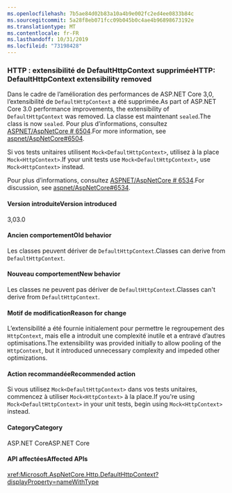 ```yaml
---
ms.openlocfilehash: 7b5ae84d02b83a10a4b9e002fc2ed4ee0833b84c
ms.sourcegitcommit: 5a28f8eb071fcc09b045b0c4ae4b96898673192e
ms.translationtype: MT
ms.contentlocale: fr-FR
ms.lasthandoff: 10/31/2019
ms.locfileid: "73198428"
---
```

### <a name="http-defaulthttpcontext-extensibility-removed"></a><span data-ttu-id="ccdfc-101">HTTP : extensibilité de DefaultHttpContext supprimée</span><span class="sxs-lookup"><span data-stu-id="ccdfc-101">HTTP: DefaultHttpContext extensibility removed</span></span>

<span data-ttu-id="ccdfc-102">Dans le cadre de l’amélioration des performances de ASP.NET Core 3,0, l’extensibilité de `DefaultHttpContext` a été supprimée.</span><span class="sxs-lookup"><span data-stu-id="ccdfc-102">As part of ASP.NET Core 3.0 performance improvements, the extensibility of `DefaultHttpContext` was removed.</span></span> <span data-ttu-id="ccdfc-103">La classe est maintenant `sealed`.</span><span class="sxs-lookup"><span data-stu-id="ccdfc-103">The class is now `sealed`.</span></span> <span data-ttu-id="ccdfc-104">Pour plus d’informations, consultez [ASPNET/AspNetCore # 6504](https://github.com/aspnet/AspNetCore/pull/6504).</span><span class="sxs-lookup"><span data-stu-id="ccdfc-104">For more information, see [aspnet/AspNetCore#6504](https://github.com/aspnet/AspNetCore/pull/6504).</span></span>

<span data-ttu-id="ccdfc-105">Si vos tests unitaires utilisent `Mock<DefaultHttpContext>`, utilisez à la place `Mock<HttpContext>`.</span><span class="sxs-lookup"><span data-stu-id="ccdfc-105">If your unit tests use `Mock<DefaultHttpContext>`, use `Mock<HttpContext>` instead.</span></span>

<span data-ttu-id="ccdfc-106">Pour plus d’informations, consultez [ASPNET/AspNetCore # 6534](https://github.com/aspnet/AspNetCore/issues/6534).</span><span class="sxs-lookup"><span data-stu-id="ccdfc-106">For discussion, see [aspnet/AspNetCore#6534](https://github.com/aspnet/AspNetCore/issues/6534).</span></span>

#### <a name="version-introduced"></a><span data-ttu-id="ccdfc-107">Version introduite</span><span class="sxs-lookup"><span data-stu-id="ccdfc-107">Version introduced</span></span>

<span data-ttu-id="ccdfc-108">3,0</span><span class="sxs-lookup"><span data-stu-id="ccdfc-108">3.0</span></span>

#### <a name="old-behavior"></a><span data-ttu-id="ccdfc-109">Ancien comportement</span><span class="sxs-lookup"><span data-stu-id="ccdfc-109">Old behavior</span></span>

<span data-ttu-id="ccdfc-110">Les classes peuvent dériver de `DefaultHttpContext`.</span><span class="sxs-lookup"><span data-stu-id="ccdfc-110">Classes can derive from `DefaultHttpContext`.</span></span>

#### <a name="new-behavior"></a><span data-ttu-id="ccdfc-111">Nouveau comportement</span><span class="sxs-lookup"><span data-stu-id="ccdfc-111">New behavior</span></span>

<span data-ttu-id="ccdfc-112">Les classes ne peuvent pas dériver de `DefaultHttpContext`.</span><span class="sxs-lookup"><span data-stu-id="ccdfc-112">Classes can't derive from `DefaultHttpContext`.</span></span>

#### <a name="reason-for-change"></a><span data-ttu-id="ccdfc-113">Motif de modification</span><span class="sxs-lookup"><span data-stu-id="ccdfc-113">Reason for change</span></span>

<span data-ttu-id="ccdfc-114">L’extensibilité a été fournie initialement pour permettre le regroupement des `HttpContext`, mais elle a introduit une complexité inutile et a entravé d’autres optimisations.</span><span class="sxs-lookup"><span data-stu-id="ccdfc-114">The extensibility was provided initially to allow pooling of the `HttpContext`, but it introduced unnecessary complexity and impeded other optimizations.</span></span>

#### <a name="recommended-action"></a><span data-ttu-id="ccdfc-115">Action recommandée</span><span class="sxs-lookup"><span data-stu-id="ccdfc-115">Recommended action</span></span>

<span data-ttu-id="ccdfc-116">Si vous utilisez `Mock<DefaultHttpContext>` dans vos tests unitaires, commencez à utiliser `Mock<HttpContext>` à la place.</span><span class="sxs-lookup"><span data-stu-id="ccdfc-116">If you're using `Mock<DefaultHttpContext>` in your unit tests, begin using `Mock<HttpContext>` instead.</span></span>

#### <a name="category"></a><span data-ttu-id="ccdfc-117">Category</span><span class="sxs-lookup"><span data-stu-id="ccdfc-117">Category</span></span>

<span data-ttu-id="ccdfc-118">ASP.NET Core</span><span class="sxs-lookup"><span data-stu-id="ccdfc-118">ASP.NET Core</span></span>

#### <a name="affected-apis"></a><span data-ttu-id="ccdfc-119">API affectées</span><span class="sxs-lookup"><span data-stu-id="ccdfc-119">Affected APIs</span></span>

<xref:Microsoft.AspNetCore.Http.DefaultHttpContext?displayProperty=nameWithType>

<!--

#### Affected APIs

`T:Microsoft.AspNetCore.Http.DefaultHttpContext`

-->
